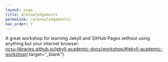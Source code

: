 ```yaml
---
layout: page
title: Acknowledgements
permalink: /acknowledgements/
nav_order: 7
---
```


A great workshop for learning Jekyll and GitHub Pages without using anything but your internet browser:    
[ncsu-libraries.github.io/jekyll-academic-docs/workshop/#jekyll-academic-workshop](https://ncsu-libraries.github.io/jekyll-academic-docs/workshop/#jekyll-academic-workshop){:target="_blank"}

